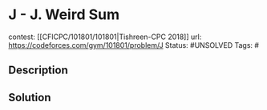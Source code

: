 # J - J. Weird Sum

contest: [[CFICPC/101801/101801|Tishreen-CPC 2018]]
url: https://codeforces.com/gym/101801/problem/J
Status: #UNSOLVED
Tags: #

## Description

## Solution

